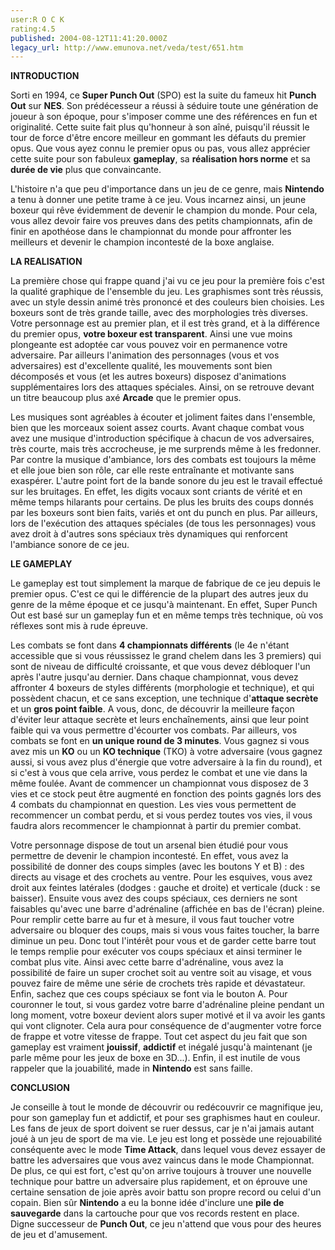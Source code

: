 ```yaml
---
user:R O C K
rating:4.5
published: 2004-08-12T11:41:20.000Z
legacy_url: http://www.emunova.net/veda/test/651.htm
---
```

**INTRODUCTION**  

  

Sorti en 1994, ce **Super Punch Out** (SPO) est la suite du fameux hit **Punch Out** sur **NES**. Son prédécesseur a réussi à séduire toute une génération de joueur à son époque, pour s'imposer comme une des références en fun et originalité. Cette suite fait plus qu'honneur à son aîné, puisqu'il réussit le tour de force d'être encore meilleur en gommant les défauts du premier opus. Que vous ayez connu le premier opus ou pas, vous allez apprécier cette suite pour son fabuleux **gameplay**, sa **réalisation hors norme** et sa **durée de vie** plus que convaincante.  

L'histoire n'a que peu d'importance dans un jeu de ce genre, mais **Nintendo** a tenu à donner une petite trame à ce jeu. Vous incarnez ainsi, un jeune boxeur qui rêve évidemment de devenir le champion du monde. Pour cela, vous allez devoir faire vos preuves dans des petits championnats, afin de finir en apothéose dans le championnat du monde pour affronter les meilleurs et devenir le champion incontesté de la boxe anglaise.  

  

**LA REALISATION**  

  

La première chose qui frappe quand j'ai vu ce jeu pour la première fois c'est la qualité graphique de l'ensemble du jeu. Les graphismes sont très réussis, avec un style dessin animé très prononcé et des couleurs bien choisies. Les boxeurs sont de très grande taille, avec des morphologies très diverses. Votre personnage est au premier plan, et il est très grand, et à la différence du premier opus, **votre boxeur est transparent**. Ainsi une vue moins plongeante est adoptée car vous pouvez voir en permanence votre adversaire. Par ailleurs l'animation des personnages (vous et vos adversaires) est d'excellente qualité, les mouvements sont bien décomposés et vous (et les autres boxeurs) disposez d'animations supplémentaires lors des attaques spéciales. Ainsi, on se retrouve devant un titre beaucoup plus axé **Arcade** que le premier opus.   

Les musiques sont agréables à écouter et joliment faites dans l'ensemble, bien que les morceaux soient assez courts. Avant chaque combat vous avez une musique d'introduction spécifique à chacun de vos adversaires, très courte, mais très accrocheuse, je me surprends même à les fredonner. Par contre la musique d'ambiance, lors des combats est toujours la même et elle joue bien son rôle, car elle reste entraînante et motivante sans exaspérer. L'autre point fort de la bande sonore du jeu est le travail effectué sur les bruitages. En effet, les digits vocaux sont criants de vérité et en même temps hilarants pour certains. De plus les bruits des coups donnés par les boxeurs sont bien faits, variés et ont du punch en plus. Par ailleurs, lors de l'exécution des attaques spéciales (de tous les personnages) vous avez droit à d'autres sons spéciaux très dynamiques qui renforcent l'ambiance sonore de ce jeu.  

  

**LE GAMEPLAY**  

  

Le gameplay est tout simplement la marque de fabrique de ce jeu depuis le premier opus. C'est ce qui le différencie de la plupart des autres jeux du genre de la même époque et ce jusqu'à maintenant. En effet, Super Punch Out est basé sur un gameplay fun et en même temps très technique, où vos réflexes sont mis à rude épreuve.  

Les combats se font dans **4 championnats différents** (le 4e n'étant accessible que si vous réussissez le grand chelem dans les 3 premiers) qui sont de niveau de difficulté croissante, et que vous devez débloquer l'un après l'autre jusqu'au dernier. Dans chaque championnat, vous devez affronter 4 boxeurs de styles différents (morphologie et technique), et qui possèdent chacun, et ce sans exception, une technique d'**attaque secrète** et un **gros point faible**. A vous, donc, de découvrir la meilleure façon d'éviter leur attaque secrète et leurs enchaînements, ainsi que leur point faible qui va vous permettre d'écourter vos combats. Par ailleurs, vos combats se font en **un unique round de 3 minutes**. Vous gagnez si vous avez mis un **KO** ou un **KO technique** (TKO) à votre adversaire (vous gagnez aussi, si vous avez plus d'énergie que votre adversaire à la fin du round), et si c'est à vous que cela arrive, vous perdez le combat et une vie dans la même foulée. Avant de commencer un championnat vous disposez de 3 vies et ce stock peut être augmenté en fonction des points gagnés lors des 4 combats du championnat en question. Les vies vous permettent de recommencer un combat perdu, et si vous perdez toutes vos vies, il vous faudra alors recommencer le championnat à partir du premier combat.   

  

Votre personnage dispose de tout un arsenal bien étudié pour vous permettre de devenir le champion incontesté. En effet, vous avez la possibilité de donner des coups simples (avec les boutons Y et B) : des directs au visage et des crochets au ventre. Pour les esquives, vous avez droit aux feintes latérales (dodges : gauche et droite) et verticale (duck : se baisser). Ensuite vous avez des coups spéciaux, ces derniers ne sont faisables qu'avec une barre d'adrénaline (affichée en bas de l'écran) pleine. Pour remplir cette barre au fur et à mesure, il vous faut toucher votre adversaire ou bloquer des coups, mais si vous vous faites toucher, la barre diminue un peu. Donc tout l'intérêt pour vous et de garder cette barre tout le temps remplie pour exécuter vos coups spéciaux et ainsi terminer le combat plus vite. Ainsi avec cette barre d'adrénaline, vous avez la possibilité de faire un super crochet soit au ventre soit au visage, et vous pouvez faire de même une série de crochets très rapide et dévastateur. Enfin, sachez que ces coups spéciaux se font via le bouton A. Pour couronner le tout, si vous gardez votre barre d'adrénaline pleine pendant un long moment, votre boxeur devient alors super motivé et il va avoir les gants qui vont clignoter. Cela aura pour conséquence de d'augmenter votre force de frappe et votre vitesse de frappe. Tout cet aspect du jeu fait que son gameplay est vraiment **jouissif**, **addictif** et inégalé jusqu'à maintenant (je parle même pour les jeux de boxe en 3D...). Enfin, il est inutile de vous rappeler que la jouabilité, made in **Nintendo** est sans faille.  

  

  

**CONCLUSION**  

  

Je conseille à tout le monde de découvrir ou redécouvrir ce magnifique jeu, pour son gameplay fun et addictif, et pour ses graphismes haut en couleur. Les fans de jeux de sport doivent se ruer dessus, car je n'ai jamais autant joué à un jeu de sport de ma vie. Le jeu est long et possède une rejouabilité conséquente avec le mode **Time Attack**, dans lequel vous devez essayer de battre les adversaires que vous avez vaincus dans le mode Championnat. De plus, ce qui est fort, c'est qu'on arrive toujours à trouver une nouvelle technique pour battre un adversaire plus rapidement, et on éprouve une certaine sensation de joie après avoir battu son propre record ou celui d'un copain. Bien sûr **Nintendo** a eu la bonne idée d'inclure une **pile de sauvegarde** dans la cartouche pour que vos records restent en place. Digne successeur de **Punch Out**, ce jeu n'attend que vous pour des heures de jeu et d'amusement.